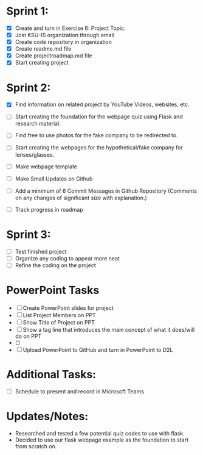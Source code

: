# Sprint 1:
- [x] Create and turn in Exercise 6: Project Topic.
- [x] Join KSU-IS organization through email
- [x] Create code repository in organization
- [x] Create readme.md file
- [x] Create projectroadmap.md file
- [x] Start creating project

# Sprint 2:
- [x] Find information on related project by YouTube Videos, websites, etc.
- [ ] Start creating the foundation for the webpage quiz using Flask and research material.
- [ ] Find free to use photos for the fake company to be redirected to.
- [ ] Start creating the webpages for the hypothetical/fake company for lenses/glasses.
- [ ] Make webpage template

- [ ] Make Small Updates on Github
- [ ] Add a minimum of 6 Commit Messages in Github Repository (Comments on any changes of significant size with explanation.)
- [ ] Track progress in roadmap

# Sprint 3:
- [ ] Test finished project
- [ ] Organize any coding to appear more neat
- [ ] Refine the coding on the project

# PowerPoint Tasks
- [ ] Create PowerPoint slides for project
- [ ] List Project Members on PPT
- [ ] Show Title of Project on PPT
- [ ] Show a tag line that introduces the main concept of what it does/will do on PPT
- [ ] 
- [ ] Upload PowerPoint to GitHub and turn in PowerPoint to D2L

# Additional Tasks:

- [ ] Schedule to present and record in Microsoft Teams


# Updates/Notes:

- Researched and tested a few potential quiz codes to use with flask.
- Decided to use our flask webpage example as the foundation to start from scratch on.
